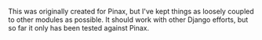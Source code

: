 This was originally created for Pinax, but I've kept things as loosely coupled to other modules as possible. It should work with other Django efforts, but so far it only has been tested against Pinax.